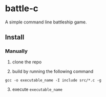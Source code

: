 # battle-c

A simple command line battleship game.

## Install

### Manually

1. clone the repo

2. build by running the following command

```
gcc -o executable_name -I include src/*.c -g
```

3. execute `executable_name`
